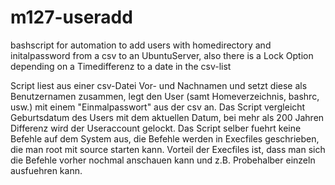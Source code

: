 # m127-useradd
bashscript for automation to add users with homedirectory and initalpassword from a csv to an UbuntuServer, also there is a Lock Option depending on a Timedifferenz to a date in the csv-list

Script liest aus einer csv-Datei Vor- und Nachnamen und setzt diese als Benutzernamen zusammen, legt den User (samt Homeverzeichnis, bashrc, usw.) mit einem "Einmalpasswort" aus der csv an.
Das Script vergleicht Geburtsdatum des Users mit dem aktuellen Datum, bei mehr als 200 Jahren Differenz wird der Useraccount gelockt.
Das Script selber fuehrt keine Befehle auf dem System aus, die Befehle werden in Execfiles geschrieben, die man root mit source starten kann.
Vorteil der Execfiles ist, dass man sich die Befehle vorher nochmal anschauen kann und z.B. Probehalber einzeln ausfuehren kann. 
